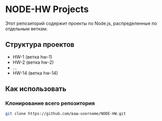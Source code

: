 # NODE-HW Projects

Этот репозиторий содержит проекты по Node.js, распределенные по отдельным веткам.

## Структура проектов

- HW-1 (ветка hw-1)
- HW-2 (ветка hw-2)
- ...
- HW-14 (ветка hw-14)

## Как использовать

### Клонирование всего репозитория

```bash
git clone https://github.com/ваш-username/NODE-HW.git
```

